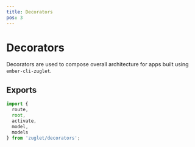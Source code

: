 ```yaml
---
title: Decorators
pos: 3
---
```


# Decorators

Decorators are used to compose overall architecture for apps built using `ember-cli-zuglet`.

## Exports

``` javascript
import {
  route,
  root,
  activate,
  model,
  models
} from 'zuglet/decorators';
```
